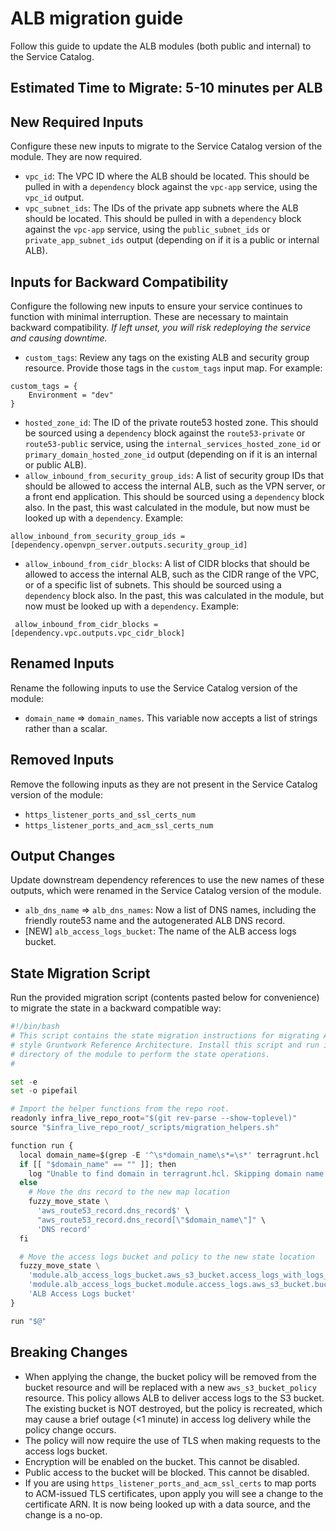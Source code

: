 # ALB migration guide

Follow this guide to update the ALB modules (both public and internal) to the Service Catalog.

## Estimated Time to Migrate: 5-10 minutes per ALB

## New Required Inputs

Configure these new inputs to migrate to the Service Catalog version of the module. They are now required.

- `vpc_id`: The VPC ID where the ALB should be located. This should be pulled in with a `dependency` block against the `vpc-app` service, using the `vpc_id` output.
- `vpc_subnet_ids`: The IDs of the private app subnets where the ALB should be located. This should be pulled in with a `dependency` block against the `vpc-app` service, using the `public_subnet_ids` or `private_app_subnet_ids` output (depending on if it is a public or internal ALB).

## Inputs for Backward Compatibility

Configure the following new inputs to ensure your service continues to function with minimal interruption. These are necessary to maintain backward compatibility. *If left unset, you will risk redeploying the service and causing downtime.*

- `custom_tags`: Review any tags on the existing ALB and security group resource. Provide those tags in the `custom_tags` input map. For example:

```
custom_tags = {
    Environment = "dev"
}
```

- `hosted_zone_id`: The ID of the private route53 hosted zone. This should be sourced using a `dependency` block against the `route53-private` or `route53-public` service, using the `internal_services_hosted_zone_id` or `primary_domain_hosted_zone_id` output (depending on if it is an internal or public ALB).
- `allow_inbound_from_security_group_ids`: A list of security group IDs that should be allowed to access the internal ALB, such as the VPN server, or a front end application. This should be sourced using a `dependency` block also. In the past, this wast calculated in the module, but now must be looked up with a `dependency`. Example:

```
allow_inbound_from_security_group_ids = [dependency.openvpn_server.outputs.security_group_id]
```

- `allow_inbound_from_cidr_blocks`: A list of CIDR blocks that should be allowed to access the internal ALB, such as the CIDR range of the VPC, or of a specific list of subnets. This should be sourced using a `dependency` block also. In the past, this was calculated in the module, but now must be looked up with a `dependency`. Example:

```
 allow_inbound_from_cidr_blocks = [dependency.vpc.outputs.vpc_cidr_block]
```

## Renamed Inputs

Rename the following inputs to use the Service Catalog version of the module:

- `domain_name` ⇒ `domain_names`. This variable now accepts a list of strings rather than a scalar.

## Removed Inputs

Remove the following inputs as they are not present in the Service Catalog version of the module:

- `https_listener_ports_and_ssl_certs_num`
- `https_listener_ports_and_acm_ssl_certs_num`

## Output Changes

Update downstream dependency references to use the new names of these outputs, which were renamed in the Service Catalog version of the module.

- `alb_dns_name` ⇒ `alb_dns_names`: Now a list of DNS names, including the friendly route53 name and the autogenerated ALB DNS record.
- [NEW] `alb_access_logs_bucket`: The name of the ALB access logs bucket.

## State Migration Script

Run the provided migration script (contents pasted below for convenience) to migrate the state in a backward compatible way:

```python
#!/bin/bash
# This script contains the state migration instructions for migrating ALBs to the Service Catalog from the old
# style Gruntwork Reference Architecture. Install this script and run it from the terragrunt live configuration
# directory of the module to perform the state operations.
#

set -e
set -o pipefail

# Import the helper functions from the repo root.
readonly infra_live_repo_root="$(git rev-parse --show-toplevel)"
source "$infra_live_repo_root/_scripts/migration_helpers.sh"

function run {
  local domain_name=$(grep -E '^\s*domain_name\s*=\s*' terragrunt.hcl | grep -oE '".*"' | tr -d '"')
  if [[ "$domain_name" == "" ]]; then
    log "Unable to find domain in terragrunt.hcl. Skipping domain name migration."
  else
    # Move the dns record to the new map location
    fuzzy_move_state \
      'aws_route53_record.dns_record$' \
      "aws_route53_record.dns_record[\"$domain_name\"]" \
      'DNS record'
  fi

  # Move the access logs bucket and policy to the new state location
  fuzzy_move_state \
    'module.alb_access_logs_bucket.aws_s3_bucket.access_logs_with_logs_archived_and_deleted$' \
    'module.alb_access_logs_bucket.module.access_logs.aws_s3_bucket.bucket[0]'
    'ALB Access Logs bucket'
}

run "$@"
```

## Breaking Changes

- When applying the change, the bucket policy will be removed from the bucket resource and will be replaced with a new `aws_s3_bucket_policy` resource. This policy allows ALB to deliver access logs to the S3 bucket. The existing bucket is NOT destroyed, but the policy is recreated, which may cause a brief outage (<1 minute) in access log delivery while the policy change occurs.
- The policy will now require the use of TLS when making requests to the access logs bucket.
- Encryption will be enabled on the bucket. This cannot be disabled.
- Public access to the bucket will be blocked. This cannot be disabled.
- If you are using `https_listener_ports_and_acm_ssl_certs` to map ports to ACM-issued TLS certificates, upon apply you will see a change to the certificate ARN. It is now being looked up with a data source, and the change is a no-op.
